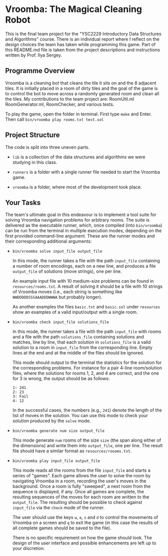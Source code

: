 # Vroomba: The Magical Cleaning Robot

This is the final team project for the "YSC2229 Introductory Data Structures and Algorithms" course. There is an individual report where I reflect on the design choices the team has taken while programming this game. Part of this README.md file is taken from the project descriptions and instructions written by Prof. Ilya Sergey.

## Programme Overview
Vroomba is a cleaning bot that cleans the tile it sits on and the 8 adjacent tiles. It is initially placed in a room of dirty tiles and the goal of the game is to control the bot to move across a randomly generated room and clean all the tiles. My contributions to the team project are: RoomUtil.ml RoomGenerator.ml, RoomChecker, and various tests.

To play the game, open the folder in terminal. First type ```make``` and Enter. Then call ```bin/vroomba play rooms.txt test.sol```

## Project Structure

The code is split into three uneven parts.

* `lib` is a collection of the data structures and algorithms we were
  studying in this class. 

* `runners` is a folder with a single runner file needed to start the Vroomba game.

* `vroomba` is a folder, where most of the development took
  place. 
  

## Your Tasks

The team's ultimate goal in this endeavour is to implement a tool suite for
solving Vroomba navigation problems for arbitrary rooms. The suite is
delivered as the executable runner, which, once compiled (into
`bin/vroomba`) can be run from the terminal in multiple execution
modes, depending on the first provided command-line argument. These
are the runner modes and their corresponding additional arguments:

* ```bin/vroomba solve input_file output_file```

  In this mode, the runner takes a file with the path `input_file`
  containing a number of room encodings, each on a new line, and
  produces a file `output_file` of solutions (move strings), one per
  line.

  An example input file with 10 medium-size problems can be found in
  `resources/rooms.txt`. A result of solving it should be a file with
  10 strings of Vroomba moves (i.e., each string is something like
  `WWDDDDDSSSAAADDDWWWA` but probably longer).

  As another examples the files `basic.txt` and `basic.sol` under
  `resources` show an examples of a valid input/output with a single
  room.

* ```bin/vroomba check input_file solutions_file```

  In this mode, the runner takes a file with the path `input_file`
  with rooms and a file with the path `solutions_file` containing
  solutions and matches, line by line, that each solution in
  `solutions_file` is a valid solution to a room in `input_file` from
  the corresponding line. Empty lines at the end and at the middle of
  the files should be ignored.
  
  This mode should output to the terminal the statistics for the
  solution for the corresponding problems. For instance for a pair
  4-line room/solution files, where the solutions for rooms 1, 2, and
  4 are correct, and the one for 3 is wrong, the output should be
  as follows:

  ```
  1: 241
  2: 23
  3: Fail
  4: 12
  ```
  
  In the successful cases, the numbers (e.g., `241`) denote the length
  of the list of moves in the solution. You can use this mode to check
  your solution produced by the `solve` mode.


* ```bin/vroomba generate num size output_file```

  This mode generate `num` rooms of the size `size` (the span along
  either of the dimensions) and write them into `output_file`, one per
  line. The result file should have a similar format as
  `resources/roooms.txt`.
  

* ```bin/vroomba play input_file output_file```

  This mode reads all the rooms from the file `input_file` and starts
  a series of "games". Each game allows the user to solve the room by
  navigating Vroomba in a room, recording the user's moves in the
  background. Once a room is fully "sweeped", a next room from the
  sequence is displayed, if any. Once all games are complete, the
  resulting sequences of the moves for each room are written to the
  `output_file`. The resulting should be possible to check against
  `input_file` via the `check` mode of the runner.

  The user should use the keys `w`, `a`, `s` and `d` to control the
  movements of Vroomba on a screen and `q` to exit the game (in this
  case the results of all complete games should be saved to the file).

  There is no specific requirement on how the game should look. The
  design of the user interface and possible enhancements are left up
  to your discretion.


